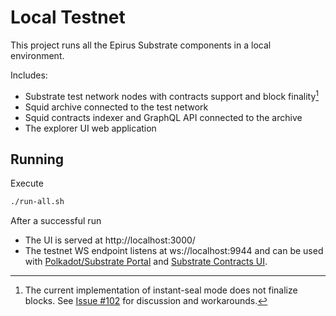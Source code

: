 # Local Testnet

This project runs all the Epirus Substrate components in a local environment.

Includes:
- Substrate test network nodes with contracts support and block finality[^1]
- Squid archive connected to the test network
- Squid contracts indexer and GraphQL API connected to the archive
- The explorer UI web application

[^1]: The current implementation of instant-seal mode does not finalize blocks. See [Issue #102](https://github.com/paritytech/subport/issues/102) for discussion and workarounds.

## Running

Execute

```bash
./run-all.sh
```
After a successful run

* The UI is served at http://localhost:3000/
* The testnet WS endpoint listens at ws://localhost:9944 and can be used with [Polkadot/Substrate Portal](https://polkadot.js.org/apps/?rpc=ws%3A%2F%2F127.0.0.1%3A9944#/explorer) and [Substrate Contracts UI](https://contracts-ui.substrate.io/?rpc=ws://127.0.0.1:9944).
